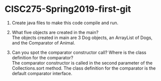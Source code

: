 # CISC275-Spring2019-first-git
1. Create java files to make this code compile and run.  

2. What five objects are created in the main?  
	The objects created in main are 3 Dog objects, an ArrayList of Dogs, and the Comparator of Animal. 
3. Can you spot the comparator constructor call? Where is the class definition for the comparator?  
	The comparator constructor is called in the second parameter of the Collections.sort method. The class definition for the comparator is the default comparator interface. 
